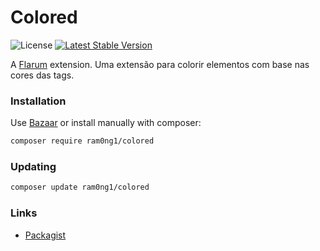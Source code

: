 # Colored

![License](https://img.shields.io/badge/license-MIT-blue.svg) [![Latest Stable Version](https://img.shields.io/packagist/v/ramon/colored.svg)](https://packagist.org/packages/ramon/colored)

A [Flarum](http://flarum.org) extension. Uma extensão para colorir elementos com base nas cores das tags.

### Installation

Use [Bazaar](https://discuss.flarum.org/d/5151-flagrow-bazaar-the-extension-marketplace) or install manually with composer:

```sh
composer require ram0ng1/colored
```

### Updating

```sh
composer update ram0ng1/colored
```

### Links

- [Packagist](https://packagist.org/packages/ramon/colored)
